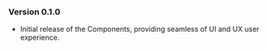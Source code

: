
### Version 0.1.0
- Initial release of the Components, providing seamless of UI and UX user experience.
